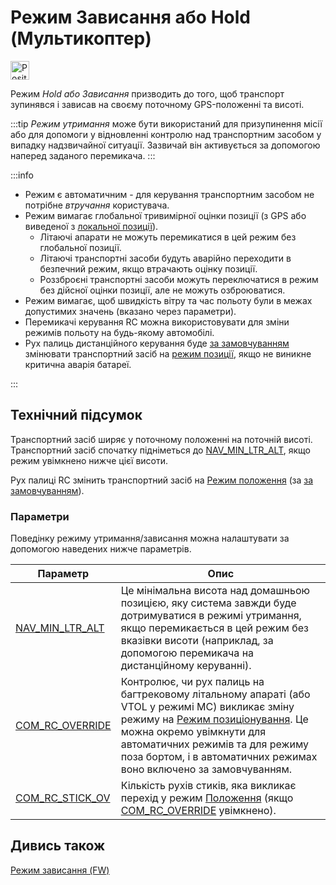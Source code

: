 # Режим Зависання або Hold (Мультикоптер)

<img src="../../assets/site/position_fixed.svg" title="Position fix required (e.g. GPS)" width="30px" />

Режим _Hold або Зависання_ призводить до того, щоб транспорт зупинявся і зависав на своєму поточному GPS-положенні та висоті.

:::tip
_Режим утримання_ може бути використаний для призупинення місії або для допомоги у відновленні контролю над транспортним засобом у випадку надзвичайної ситуації. Зазвичай він активується за допомогою наперед заданого перемикача.
:::

:::info

- Режим є автоматичним - для керування транспортним засобом не потрібне _втручання_ користувача.
- Режим вимагає глобальної тривимірної оцінки позиції (з GPS або виведеної з [локальної позиції](../ros/external_position_estimation.md#enabling-auto-modes-with-a-local-position)).
  - Літаючі апарати не можуть перемикатися в цей режим без глобальної позиції.
  - Літаючі транспортні засоби будуть аварійно переходити в безпечний режим, якщо втрачають оцінку позиції.
  - Роззброєні транспортні засоби можуть переключатися в режим без дійсної оцінки позиції, але не можуть озброюватися.
- Режим вимагає, щоб швидкість вітру та час польоту були в межах допустимих значень (вказано через параметри).
- Перемикачі керування RC можна використовувати для зміни режимів польоту на будь-якому автомобілі.
- Рух палиць дистанційного керування буде [за замовчуванням](#COM_RC_OVERRIDE) змінювати транспортний засіб на [режим позиції](../flight_modes_mc/position.md), якщо не виникне критична аварія батареї.

<!-- https://github.com/PX4/PX4-Autopilot/blob/release/1.15/src/modules/commander/ModeUtil/mode_requirements.cpp -->

:::

## Технічний підсумок

Транспортний засіб ширяє у поточному положенні на поточній висоті. Транспортний засіб спочатку підніметься до [NAV_MIN_LTR_ALT](#NAV_MIN_LTR_ALT), якщо режим увімкнено нижче цієї висоти.

Рух палиці RC змінить транспортний засіб на [Режим положення](../flight_modes_mc/position.md) (за [за замовчуванням](#COM_RC_OVERRIDE)).

### Параметри

Поведінку режиму утримання/зависання  можна налаштувати за допомогою наведених нижче параметрів.

| Параметр                                                                                                | Опис                                                                                                                                                                                                                                                                                                       |
| ------------------------------------------------------------------------------------------------------- | ---------------------------------------------------------------------------------------------------------------------------------------------------------------------------------------------------------------------------------------------------------------------------------------------------------- |
| <a id="NAV_MIN_LTR_ALT"></a>[NAV_MIN_LTR_ALT](../advanced_config/parameter_reference.md#NAV_MIN_LTR_ALT) | Це мінімальна висота над домашньою позицією, яку система завжди буде дотримуватися в режимі утримання, якщо перемикається в цей режим без вказівки висоти (наприклад, за допомогою перемикача на дистанційному керуванні).                                                                                 |
| <a id="COM_RC_OVERRIDE"></a>[COM_RC_OVERRIDE](../advanced_config/parameter_reference.md#COM_RC_OVERRIDE) | Контролює, чи рух палиць на багтрековому літальному апараті (або VTOL у режимі MC) викликає зміну режиму на [Режим позиціонування](../flight_modes_mc/position.md). Це можна окремо увімкнути для автоматичних режимів та для режиму поза бортом, і в автоматичних режимах воно включено за замовчуванням. |
| <a id="COM_RC_STICK_OV"></a>[COM_RC_STICK_OV](../advanced_config/parameter_reference.md#COM_RC_STICK_OV) | Кількість рухів стиків, яка викликає перехід у режим [Положення](../flight_modes_mc/position.md) (якщо [COM_RC_OVERRIDE](#COM_RC_OVERRIDE) увімкнено).                                                                                                                                                   |

<!-- Code for this here: https://github.com/PX4/PX4-Autopilot/blob/release/1.15/src/modules/navigator/loiter.cpp#L61 -->

## Дивись також

[Режим зависання (FW)](../flight_modes_fw/hold.md)
